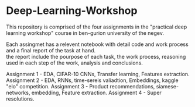# Deep-Learning-Workshop
This repository is comprised of the four assignments in the "practical deep learning workshop" course in ben-gurion university of the negev.

Each assingmet has a relevent notebook with detail code and work process and a final report of the task at hand.  
the report include the pourpose of each task, the work process, reasoning used in each step of the work, analysis and conclusions.

Assignment 1 - EDA, CIFAR-10 CNNs, Transfer learning, Features extraction.
Assignment 2 - EDA, RNNs, time-sereis valiadtion, Embeddings, kaggle "elo" competition.
Assignment 3 - Product recommendations, siamese-networks, embedding, Feature extraction.
Assignment 4 - Super resolutions.
